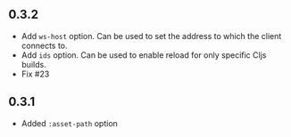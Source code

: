 ## 0.3.2

- Add `ws-host` option. Can be used to set the address to which the client connects to.
- Add `ids` option. Can be used to enable reload for only specific Cljs builds.
- Fix #23

## 0.3.1

- Added `:asset-path` option
